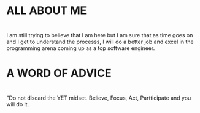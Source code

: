 # ALL ABOUT ME
# 
I am still trying to believe that I am here but I am sure that as time goes on and I get to understand the processs,
I will do a better job and excel in the programming arena coming up as a top software engineer.
# A WORD OF ADVICE
# 
"Do not discard the YET midset. Believe, Focus, Act, Partticipate and you will do it.

